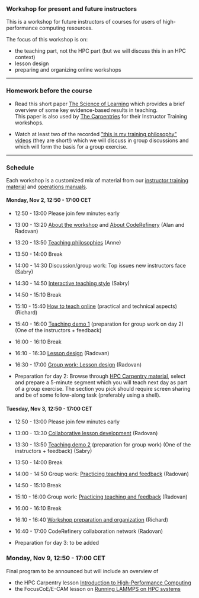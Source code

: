 

### Workshop for present and future instructors

This is a workshop for future instructors of courses for users
of high-performance computing resources.

The focus of this workshop is on:
- the teaching part, not the HPC part (but we will discuss this in an HPC context)
- lesson design
- preparing and organizing online workshops

---

### Homework before the course

- Read this short paper 
  [The Science of Learning](https://carpentries.github.io/instructor-training/files/papers/science-of-learning-2015.pdf) 
  which provides a brief overview of some key evidence-based results in teaching.  
  This paper is also used by [The Carpentries](https://carpentries.org/) for their Instructor Training workshops.

- Watch at least two of the recorded
  ["this is my training philosophy" videos](https://www.youtube.com/playlist?list=PLpLblYHCzJAAHF89P-GCjEXWC8CF-7nhX)
  (they are short!)
  which we will
  discuss in group discussions and which will form the basis for a group
  exercise.

---

### Schedule

Each workshop is a customized mix of material from our [instructor
training
material](https://coderefinery.github.io/instructor-training/) and
[operations manuals](https://coderefinery.github.io/manuals/).

#### Monday, Nov 2, 12:50 - 17:00 CET

- 12:50 - 13:00
  Please join few minutes early

- 13:00 - 13:20
  [About the workshop](https://coderefinery.github.io/instructor-training/welcome/) and
  [About CodeRefinery](https://coderefinery.github.io/instructor-training/about-coderefinery/)
  (Alan and Radovan)

- 13:20 - 13:50
  [Teaching philosophies](https://coderefinery.github.io/instructor-training/02-teaching-philosophies/)
  (Anne)

- 13:50 - 14:00
  Break

- 14:00 - 14:30
  Discussion/group work:
  Top issues new instructors face
  (Sabry)

- 14:30 - 14:50
  [Interactive teaching style](https://coderefinery.github.io/instructor-training/03-teaching-style/)
  (Sabry)

- 14:50 - 15:10
  Break

- 15:10 - 15:40
  [How to teach online](https://coderefinery.github.io/instructor-training/teaching-strategies/) (practical and technical aspects)
  (Richard)

- 15:40 - 16:00
  [Teaching demo 1](https://coderefinery.github.io/instructor-training/teaching-practice/) (preparation for group work on day 2)
  (One of the instructors + feedback)

- 16:00 - 16:10
  Break

- 16:10 - 16:30
  [Lesson design](https://coderefinery.github.io/instructor-training/lesson-design/)
  (Radovan)

- 16:30 - 17:00
  [Group work: Lesson design](https://coderefinery.github.io/instructor-training/lesson-design/#practice-backwards-design)
  (Radovan)

- Preparation for day 2:
  Browse through [HPC Carpentry material](https://github.com/hpc-carpentry),
  select and prepare a 5-minute segment which you will teach next day as part of a group exercise.
  The section you pick should require screen sharing and be of some follow-along task (preferably
  using a shell).


#### Tuesday, Nov 3, 12:50 - 17:00 CET

- 12:50 - 13:00
  Please join few minutes early

- 13:00 - 13:30
  [Collaborative lesson development](https://coderefinery.github.io/instructor-training/lesson-development/)
  (Radovan)

- 13:30 - 13:50
  [Teaching demo 2](https://coderefinery.github.io/instructor-training/teaching-practice/) (preparation for group work)
  (One of the instructors + feedback) (Sabry)

- 13:50 - 14:00
  Break

- 14:00 - 14:50
  Group work:
  [Practicing teaching and feedback](https://coderefinery.github.io/instructor-training/teaching-practice/)
  (Radovan)

- 14:50 - 15:10
  Break

- 15:10 - 16:00
  Group work:
  [Practicing teaching and feedback](https://coderefinery.github.io/instructor-training/teaching-practice/)
  (Radovan)

- 16:00 - 16:10
  Break

- 16:10 - 16:40
  [Workshop preparation and organization](https://coderefinery.github.io/instructor-training/04-running-workshops/)
  (Richard)

- 16:40 - 17:00
  CodeRefinery collaboration network
  (Radovan)

- Preparation for day 3: to be added


### Monday, Nov 9, 12:50 - 17:00 CET

Final program to be announced but will include an overview of
- the HPC Carpentry lesson [Introduction to High-Performance Computing](https://hpc-carpentry.github.io/hpc-intro/)
- the FocusCoE/E-CAM lesson on [Running LAMMPS on HPC systems](https://fzj-jsc.github.io/tuning_lammps/)
